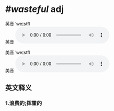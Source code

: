# ***\#wasteful*** adj
英音 ˈweɪstfl  
英音
<audio src="./media/wasteful1_AAC.aac" controls="controls"></audio>

美音 ˈweɪstfl  
美音
<audio src="./media/wasteful2_AAC.aac" controls="controls"></audio>



  

英文释义
---
### 1.**浪费的;挥霍的**  


